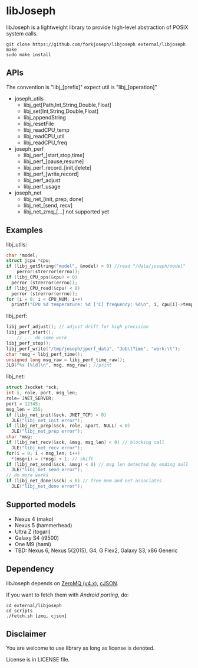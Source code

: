 libJoseph
===============================================================================
libJoseph is a lightweight library to provide high-level abstraction of POSIX system calls. 
```git
git clone https://github.com/forkjoseph/libjoseph external/libjoseph
make
sudo make install
```

## APIs
The convention is "libj_[prefix]" expect util is "libj_[operation]"
* joseph_utils
	- libj_get[Path,Int,String,Double,Float]
	- libj_set[Int,String,Double,Float]
	- libj_appendString
	- libj_resetFile
	- libj_readCPU_temp
	- libj_readCPU_util
	- libj_readCPU_freq
* joseph_perf
  - libj_perf_[start,stop,time]
  - libj_perf_[pause,resume]
  - libj_perf_record_[init,delete]
  - libj_perf_[write,record]
  - libj_perf_adjust
  - libj_perf_usage
* joseph_net
  - libj_net_[init, prep, done]
  - libj_net_[send, recv]
  - libj_net_zmq_[...] not supported yet

## Examples
libj_utils:
```C++
char *model;
struct jcpu *cpu;
if (libj_getString("model", &model) < 0) //read "/data/joseph/model"
	perror(strerror(errno));
if (libj_CPU_ops(&cpu) < 0)
  perror (strerror(errno));
if (libj_CPU_read(&cpu) < 0) 
  perror (strerror(errno));
for (i = 0; i < CPU_NUM; i++) 
  printf("CPU %d temperature: %d ['C] frequency: %d\n", i, cpu[i]->temp, cpu[i]->freq);
```
libj_perf: 
```C++
libj_perf_adjust(); // adjust drift for high precision
libj_perf_start();
	// ... do some work
libj_perf_stop();
libj_perf_write("/tmp/joseph/jperf_data", "Job\tTime", "work:\t");
char *msg = libj_perf_time();
unsigned long msg_raw = libj_perf_time_raw();
JLD("%s [%ld]\n", msg, msg_raw); //print 
```
libj_net:
```C++
struct Jsocket *sck;
int i, role, port, msg_len;
role= JNET_SERVER;
port = 12345;
msg_len = 255;
if (libj_net_init(&sck, JNET_TCP) < 0) 
  JLE("libj_net_init error");
if (libj_net_prep(&sck, role, &port, NULL) < 0)
  JLE("libj_net_prep error");
char *msg;
if (libj_net_recv(&sck, &msg, msg_len) < 0) // blocking call
  JLE("libj_net_recv error");
for(i = 0; i < msg_len; i++) 
  *(msg+i) = (*msg) + 1; // shift
if (libj_net_send(&sck, &msg) < 0) // msg len detected by ending null
  JLE("libj_net_send error");
// do more works 
if (libj_net_done(&sck) < 0) // free mem and net associates 
  JLE("libj_net_done error"); 
```

## Supported models
- Nexus 4 (mako)
- Nexus 5 (hammerhead)
- Ultra Z (togari)
- Galaxy S4 (i9500)
- One M9 (hami)
- TBD: Nexus 6, Nexus 5(2015), G4, G Flex2, Galaxy S3, x86 Generic

## Dependency
libJoseph depends on [ZeroMQ (v4.x)](https://github.com/zeromq/libzmq), [cJSON](https://github.com/kbranigan/cJSON).

If you want to fetch them with *Android porting*, do:
```shell
cd external/libjoseph
cd scripts
./fetch.sh [zmq, cjson]
```

## Disclaimer
You are welcome to use library as long as license is denoted. 

License is in LICENSE file. 
